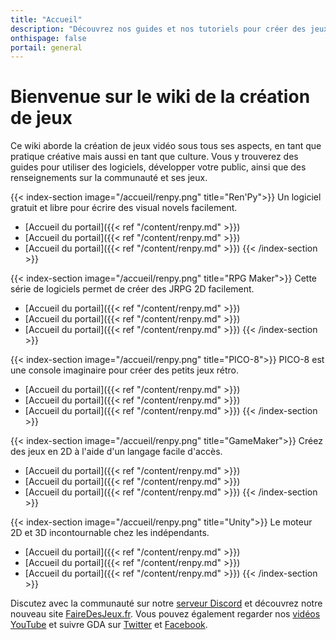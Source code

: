 ```yaml
---
title: "Accueil"
description: "Découvrez nos guides et nos tutoriels pour créer des jeux vidéos ! Choisissez le moteur de jeu qui vous convient, ou plongez-vous dans l'art du pixel art."
onthispage: false
portail: general
---
```


# Bienvenue sur le wiki de la création de jeux

Ce wiki aborde la création de jeux vidéo sous tous ses aspects, en tant que pratique créative mais aussi en tant que culture. Vous y trouverez des guides pour utiliser des logiciels, développer votre public, ainsi que des renseignements sur la communauté et ses jeux.

<div class="flex flex-wrap my-8">
{{< index-section image="/accueil/renpy.png" title="Ren'Py">}}
  Un logiciel gratuit et libre pour écrire des visual novels facilement.

  - [Accueil du portail]({{< ref "/content/renpy.md" >}})
  - [Accueil du portail]({{< ref "/content/renpy.md" >}})
  - [Accueil du portail]({{< ref "/content/renpy.md" >}})
{{< /index-section >}}

{{< index-section image="/accueil/renpy.png" title="RPG Maker">}}
  Cette série de logiciels permet de créer des JRPG 2D facilement.

  - [Accueil du portail]({{< ref "/content/renpy.md" >}})
  - [Accueil du portail]({{< ref "/content/renpy.md" >}})
  - [Accueil du portail]({{< ref "/content/renpy.md" >}})
{{< /index-section >}}

{{< index-section image="/accueil/renpy.png" title="PICO-8">}}
  PICO-8 est une console imaginaire pour créer des petits jeux rétro.

  - [Accueil du portail]({{< ref "/content/renpy.md" >}})
  - [Accueil du portail]({{< ref "/content/renpy.md" >}})
  - [Accueil du portail]({{< ref "/content/renpy.md" >}})
{{< /index-section >}}

{{< index-section image="/accueil/renpy.png" title="GameMaker">}}
  Créez des jeux en 2D à l'aide d'un langage facile d'accès.

  - [Accueil du portail]({{< ref "/content/renpy.md" >}})
  - [Accueil du portail]({{< ref "/content/renpy.md" >}})
  - [Accueil du portail]({{< ref "/content/renpy.md" >}})
{{< /index-section >}}

{{< index-section image="/accueil/renpy.png" title="Unity">}}
  Le moteur 2D et 3D incontournable chez les indépendants.

  - [Accueil du portail]({{< ref "/content/renpy.md" >}})
  - [Accueil du portail]({{< ref "/content/renpy.md" >}})
  - [Accueil du portail]({{< ref "/content/renpy.md" >}})
{{< /index-section >}}
</div>

Discutez avec la communauté sur notre [serveur Discord](https://discord.gg/RrBppaje) et découvrez notre nouveau site [FaireDesJeux.fr](https://fairedesjeux.fr). Vous pouvez également regarder nos [vidéos YouTube](https://www.youtube.com/channel/UCCjlo6Ihet_T3X6bKLJzPsA) et suivre GDA sur [Twitter](https://twitter.com/gamedevalliance) et [Facebook](https://www.facebook.com/GameDevAlliance).
